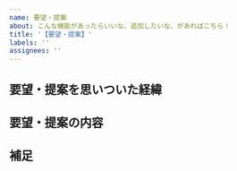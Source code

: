 ```yaml
---
name: 要望・提案
about: こんな機能があったらいいな、追加したいな、があればこちら！
title: '【要望・提案】'
labels: ''
assignees: ''
---
```


<!-- あくまでテンプレートなので必ずしもすべての項目を埋めなくてよい -->
<!-- タイトルは要望・提案の内容が他の人にも伝わるように1行でまとめる。 -->

## 要望・提案を思いついた経緯

<!-- これが足りないから、とかこんな機能があると嬉しいのような理由があれば是非！ -->

## 要望・提案の内容

<!-- 自分の思いを他の人に伝わるように記載しよう！ -->

## 補足

<!-- なにかついでに言いたいことがあれば！ -->
